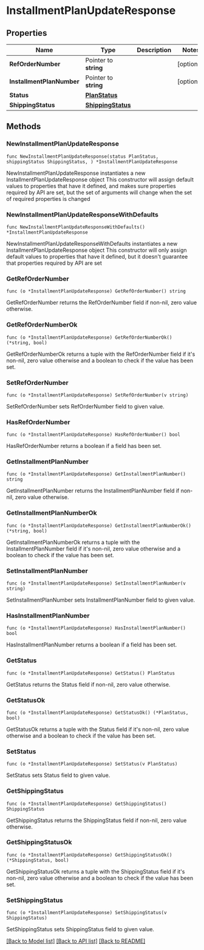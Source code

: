 # InstallmentPlanUpdateResponse

## Properties

Name | Type | Description | Notes
------------ | ------------- | ------------- | -------------
**RefOrderNumber** | Pointer to **string** |  | [optional] 
**InstallmentPlanNumber** | Pointer to **string** |  | [optional] 
**Status** | [**PlanStatus**](PlanStatus.md) |  | 
**ShippingStatus** | [**ShippingStatus**](ShippingStatus.md) |  | 

## Methods

### NewInstallmentPlanUpdateResponse

`func NewInstallmentPlanUpdateResponse(status PlanStatus, shippingStatus ShippingStatus, ) *InstallmentPlanUpdateResponse`

NewInstallmentPlanUpdateResponse instantiates a new InstallmentPlanUpdateResponse object
This constructor will assign default values to properties that have it defined,
and makes sure properties required by API are set, but the set of arguments
will change when the set of required properties is changed

### NewInstallmentPlanUpdateResponseWithDefaults

`func NewInstallmentPlanUpdateResponseWithDefaults() *InstallmentPlanUpdateResponse`

NewInstallmentPlanUpdateResponseWithDefaults instantiates a new InstallmentPlanUpdateResponse object
This constructor will only assign default values to properties that have it defined,
but it doesn't guarantee that properties required by API are set

### GetRefOrderNumber

`func (o *InstallmentPlanUpdateResponse) GetRefOrderNumber() string`

GetRefOrderNumber returns the RefOrderNumber field if non-nil, zero value otherwise.

### GetRefOrderNumberOk

`func (o *InstallmentPlanUpdateResponse) GetRefOrderNumberOk() (*string, bool)`

GetRefOrderNumberOk returns a tuple with the RefOrderNumber field if it's non-nil, zero value otherwise
and a boolean to check if the value has been set.

### SetRefOrderNumber

`func (o *InstallmentPlanUpdateResponse) SetRefOrderNumber(v string)`

SetRefOrderNumber sets RefOrderNumber field to given value.

### HasRefOrderNumber

`func (o *InstallmentPlanUpdateResponse) HasRefOrderNumber() bool`

HasRefOrderNumber returns a boolean if a field has been set.

### GetInstallmentPlanNumber

`func (o *InstallmentPlanUpdateResponse) GetInstallmentPlanNumber() string`

GetInstallmentPlanNumber returns the InstallmentPlanNumber field if non-nil, zero value otherwise.

### GetInstallmentPlanNumberOk

`func (o *InstallmentPlanUpdateResponse) GetInstallmentPlanNumberOk() (*string, bool)`

GetInstallmentPlanNumberOk returns a tuple with the InstallmentPlanNumber field if it's non-nil, zero value otherwise
and a boolean to check if the value has been set.

### SetInstallmentPlanNumber

`func (o *InstallmentPlanUpdateResponse) SetInstallmentPlanNumber(v string)`

SetInstallmentPlanNumber sets InstallmentPlanNumber field to given value.

### HasInstallmentPlanNumber

`func (o *InstallmentPlanUpdateResponse) HasInstallmentPlanNumber() bool`

HasInstallmentPlanNumber returns a boolean if a field has been set.

### GetStatus

`func (o *InstallmentPlanUpdateResponse) GetStatus() PlanStatus`

GetStatus returns the Status field if non-nil, zero value otherwise.

### GetStatusOk

`func (o *InstallmentPlanUpdateResponse) GetStatusOk() (*PlanStatus, bool)`

GetStatusOk returns a tuple with the Status field if it's non-nil, zero value otherwise
and a boolean to check if the value has been set.

### SetStatus

`func (o *InstallmentPlanUpdateResponse) SetStatus(v PlanStatus)`

SetStatus sets Status field to given value.


### GetShippingStatus

`func (o *InstallmentPlanUpdateResponse) GetShippingStatus() ShippingStatus`

GetShippingStatus returns the ShippingStatus field if non-nil, zero value otherwise.

### GetShippingStatusOk

`func (o *InstallmentPlanUpdateResponse) GetShippingStatusOk() (*ShippingStatus, bool)`

GetShippingStatusOk returns a tuple with the ShippingStatus field if it's non-nil, zero value otherwise
and a boolean to check if the value has been set.

### SetShippingStatus

`func (o *InstallmentPlanUpdateResponse) SetShippingStatus(v ShippingStatus)`

SetShippingStatus sets ShippingStatus field to given value.



[[Back to Model list]](../README.md#documentation-for-models) [[Back to API list]](../README.md#documentation-for-api-endpoints) [[Back to README]](../README.md)


